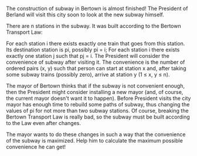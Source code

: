 The construction of subway in Bertown is almost finished! The President of Berland will visit this city soon to look at
the new subway himself.

There are n stations in the subway. It was built according to the Bertown Transport Law:

For each station i there exists exactly one train that goes from this station. Its destination station is pi, possibly
pi = i;
For each station i there exists exactly one station j such that pj = i.
The President will consider the convenience of subway after visiting it. The convenience is the number of ordered
pairs (x, y) such that person can start at station x and, after taking some subway trains (possibly zero), arrive at
station y (1 ≤ x, y ≤ n).

The mayor of Bertown thinks that if the subway is not convenient enough, then the President might consider installing a
new mayor (and, of course, the current mayor doesn't want it to happen). Before President visits the city mayor has
enough time to rebuild some paths of subway, thus changing the values of pi for not more than two subway stations. Of
course, breaking the Bertown Transport Law is really bad, so the subway must be built according to the Law even after
changes.

The mayor wants to do these changes in such a way that the convenience of the subway is maximized. Help him to calculate
the maximum possible convenience he can get!

